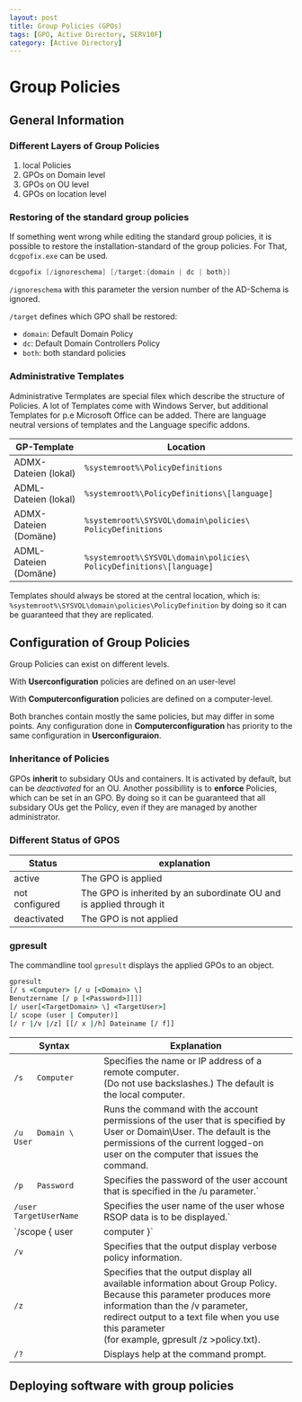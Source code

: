 ```yaml
---
layout: post
title: Group Policies (GPOs)
tags: [GPO, Active Directory, SERV10F]
category: [Active Directory]
---
```


# Group Policies

## General Information

### Different Layers of Group Policies

1. local Policies
2. GPOs on Domain level
3. GPOs on OU level
4. GPOs on location level

### Restoring of the standard group policies

If something went wrong while editing the standard group policies, it is possible to restore the installation-standard of the group policies.
For That, `dcgpofix.exe` can be used.

```powershell
dcgpofix [/ignoreschema] [/target:{domain | dc | both}]
```

`/ignoreschema` with this parameter the version number of the AD-Schema is ignored.

`/target` defines which GPO shall be restored:
- `domain`: Default Domain Policy
-  `dc`: Default Domain Controllers Policy
-  `both`: both standard policies

### Administrative Templates

Administrative Termplates are special filex which describe the structure of Policies. A lot of Templates come with Windows Server, but additional Templates for p.e Microsoft Office can be added. There are language neutral versions of templates and the Language specific addons.

| GP-Template|Location |
|---|---|
|ADMX-Dateien (lokal)|`%systemroot%\PolicyDefinitions`|
|ADML-Dateien (lokal)|`%systemroot%\PolicyDefinitions\[language]`|
|ADMX-Dateien (Domäne)|`%systemroot%\SYSVOL\domain\policies\ PolicyDefinitions`|
|ADML-Dateien (Domäne)|`%systemroot%\SYSVOL\domain\policies\ PolicyDefinitions\[language]`|

Templates should always be stored at the central location, which is:
`%systemroot%\SYSVOL\domain\policies\PolicyDefinition`
by doing so it can be guaranteed that they are replicated.

## Configuration of Group Policies

Group Policies can exist on different levels.

With **Userconfiguration** policies are defined on an user-level

With **Computerconfiguration** policies are defined on a computer-level.

Both branches contain mostly the same policies, but may differ in some points.
Any configuration done in **Computerconfiguration** has priority to the same configuration in **Userconfiguraion**.

### Inheritance of Policies

GPOs **inherit** to subsidary OUs and containers. It is activated by default, but can be *deactivated* for an OU.
Another possibillity is to **enforce** Policies, which can be set in an GPO. By doing so it can be guaranteed that all subsidary OUs get the Policy, even if they are managed by another administrator.

### Different Status of GPOS

|Status|explanation|
|---|---|
|active|The GPO is applied |
|not configured| The GPO is inherited by an subordinate OU and is applied through it|
|deactivated|The GPO is not applied|

### gpresult

The commandline tool `gpresult` displays the applied GPOs to an object.

```cmd
gpresult 
[/ s <Computer> [/ u [<Domain> \] 
Benutzername [/ p [<Password>]]]] 
[/ user[<TargetDomain> \] <TargetUser>] 
[/ scope (user | Computer)] 
[/ r |/v |/z] [[/ x |/h] Dateiname [/ f]]
```

| Syntax|Explanation|
|---|---|
|`/s   Computer`|Specifies the name or IP address of a remote computer.<br>(Do not use backslashes.) The default is the local computer.|
|`/u   Domain \ User`|Runs the command with the account permissions of the user that is specified by<br>User or Domain\User. The default is the permissions of the current logged-on<br>user on the computer that issues the command.|
|`/p   Password`|Specifies the password of the user account that is specified in the /u parameter.`|
|`/user   TargetUserName`|Specifies the user name of the user whose RSOP data is to be displayed.`|
|`/scope { user | computer }`|Displays either user or computer results. Valid values for the /scope parameter are<br> user or computer. If you omit the /scope parameter, gpresult displays both user and computer settings.|
|`/v`|Specifies that the output display verbose policy information.|
|`/z`|Specifies that the output display all available information about Group Policy.<br> Because this parameter produces more information than the /v parameter,<br> redirect output to a text file when you use this parameter<br> (for example, gpresult /z >policy.txt).|
|`/?`|Displays help at the command prompt.|

## Deploying software with group policies
